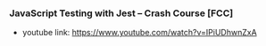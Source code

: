### JavaScript Testing with Jest – Crash Course [FCC]

- youtube link: https://www.youtube.com/watch?v=IPiUDhwnZxA